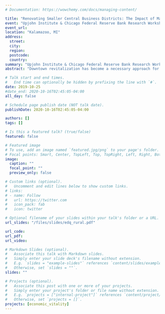 ```yaml
---
# Documentation: https://wowchemy.com/docs/managing-content/

title: "Renovating Smaller Central Business Districts: The Impact of Main Street Revitalization on Rural Job Growth"
event: "Upjohn Institute & Chicago Federal Reserve Bank Research Workshop"
event_url:
location: "Kalamazoo, MI"
address:
  street:
  city:
  region:
  postcode:
  country:
summary: "Upjohn Institute & Chicago Federal Reserve Bank Research Workshop"
abstract: "Downtown revitalization has become a necessary approach for communities attempting to reverse the momentum of economic decline and suburbanization. One such endeavor, the Main Street Program, equips smaller towns and cities with the resources and know-how to leverage their dense, walkable retail corridor(s) as an economic development asset. This paper uses longitudinal business establishment data to evaluate the viability of the Main Street Program as a means of downtown revitalization. I use a difference-in-differences design to estimate the program's causal impact on growth in the downtown job market---jobs in and adjacent to the downtown (Main Street) retail district---in  communities that adopted the Main Street Program (compared to those communities that did not). This analytical focus on a hyperlocal spatial area is necessary because of the scale of the program: unlike larger urban counterparts (such as the Urban Enterprise Zone program of the 1990s), the Main Street Program is only likely to have an impact on a relatively small spatial extent beyond the community's central business district. Due to this inherently small-scale nature, the Main Street Program is best studied in the context of rural town centers within micropolitan areas (and other moderately-populated non-metropolitan counties)."

# Talk start and end times.
#   End time can optionally be hidden by prefixing the line with `#`.
date: 2019-10-25
#date_end: 2020-10-16T02:45:05-04:00
all_day: false

# Schedule page publish date (NOT talk date).
publishDate: 2020-10-16T02:45:05-04:00

authors: []
tags: []

# Is this a featured talk? (true/false)
featured: false

# Featured image
# To use, add an image named `featured.jpg/png` to your page's folder.
# Focal points: Smart, Center, TopLeft, Top, TopRight, Left, Right, BottomLeft, Bottom, BottomRight.
image:
  caption: ""
  focal_point: ""
  preview_only: false

# Custom links (optional).
#   Uncomment and edit lines below to show custom links.
# links:
# - name: Follow
#   url: https://twitter.com
#   icon_pack: fab
#   icon: twitter

# Optional filename of your slides within your talk's folder or a URL.
url_slides: "/files/slides/edq_rural.pdf"

url_code:
url_pdf:
url_video:

# Markdown Slides (optional).
#   Associate this talk with Markdown slides.
#   Simply enter your slide deck's filename without extension.
#   E.g. `slides = "example-slides"` references `content/slides/example-slides.md`.
#   Otherwise, set `slides = ""`.
slides: ""

# Projects (optional).
#   Associate this post with one or more of your projects.
#   Simply enter your project's folder or file name without extension.
#   E.g. `projects = ["internal-project"]` references `content/project/deep-learning/index.md`.
#   Otherwise, set `projects = []`.
projects: [economic_vitality]
---
```

